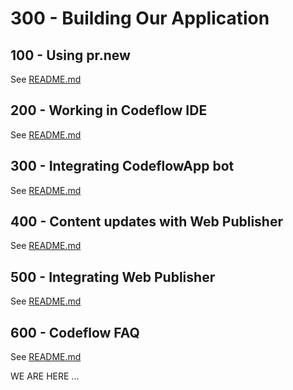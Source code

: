 # 300 - Building Our Application

## 100 - Using pr.new

See [README.md](./100/README.md)

## 200 - Working in Codeflow IDE

See [README.md](./200/README.md)

## 300 - Integrating CodeflowApp bot

See [README.md](./300/README.md)

## 400 - Content updates with Web Publisher

See [README.md](./400/README.md)

## 500 - Integrating Web Publisher

See [README.md](./500/README.md)

## 600 - Codeflow FAQ

See [README.md](./600/README.md)

WE ARE HERE ...
